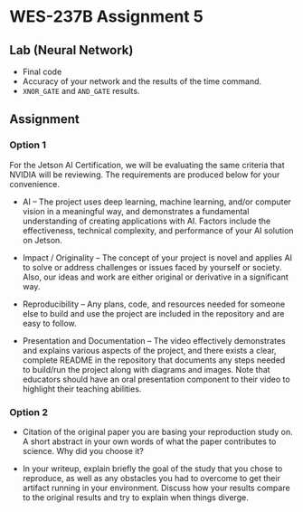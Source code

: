 # WES-237B Assignment 5

## Lab (Neural Network)
* Final code
* Accuracy of your network and the results of the time command.
* `XNOR_GATE` and `AND_GATE` results.

## Assignment
### Option 1
For the Jetson AI Certification, we will be evaluating the same criteria that NVIDIA will be reviewing. The requirements are produced below for your convenience.

* AI – The project uses deep learning, machine learning, and/or computer vision in a meaningful way, and demonstrates a fundamental understanding of creating applications with AI. Factors include the effectiveness, technical complexity, and performance of your AI solution on Jetson.

* Impact / Originality – The concept of your project is novel and applies AI to solve or address challenges or issues faced by yourself or society. Also, our ideas and work are either original or derivative in a significant way.

* Reproducibility – Any plans, code, and resources needed for someone else to build and use the project are included in the repository and are easy to follow.

* Presentation and Documentation – The video effectively demonstrates and explains various aspects of the project, and there exists a clear, complete README in the repository that documents any steps needed to build/run the project along with diagrams and images. Note that educators should have an oral presentation component to their video to highlight their teaching abilities.

### Option 2
* Citation of the original paper you are basing your reproduction study on. A short abstract in your own words of what the paper contributes to science. Why did you choose it?

* In your writeup, explain briefly the goal of the study that you chose to reproduce, as well as any obstacles you had to overcome to get their artifact running in your environment. Discuss how your results compare to the original results and try to explain when things diverge.